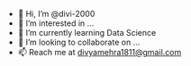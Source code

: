 - 👋 Hi, I’m @divi-2000
- 👀 I’m interested in ...
- 🌱 I’m currently learning Data Science
- 💞️ I’m looking to collaborate on ...
- 📫 Reach me at divyamehra1811@gmail.com

<!---
divi-2000/divi-2000 is a ✨ special ✨ repository because its `README.md` (this file) appears on your GitHub profile.
You can click the Preview link to take a look at your changes.
--->
